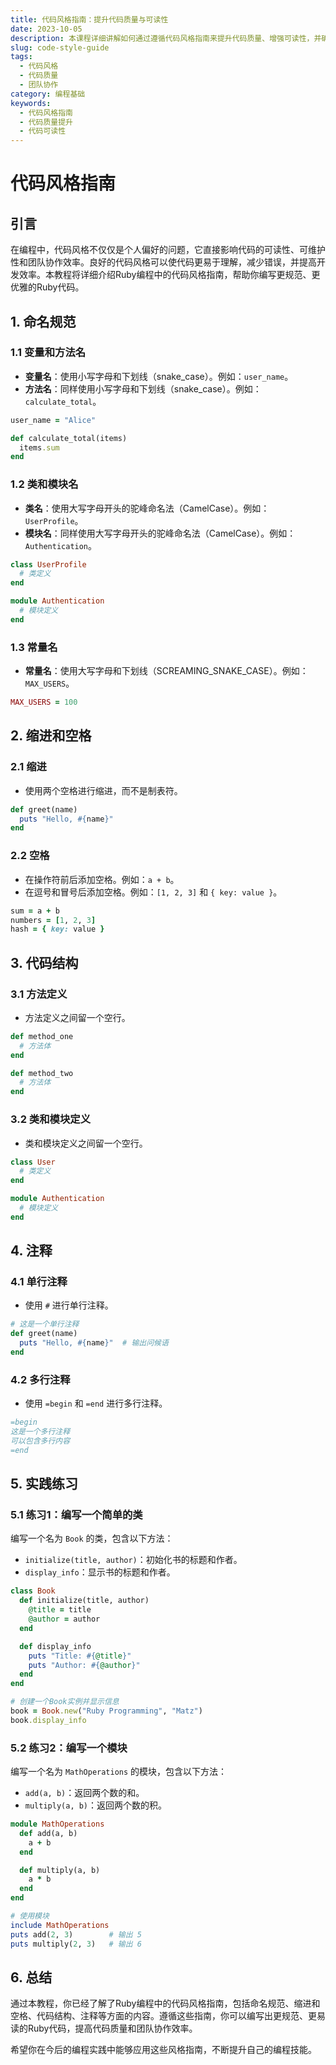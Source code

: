 ```yaml
---
title: 代码风格指南：提升代码质量与可读性
date: 2023-10-05
description: 本课程详细讲解如何通过遵循代码风格指南来提升代码质量、增强可读性，并确保团队协作的高效性。
slug: code-style-guide
tags:
  - 代码风格
  - 代码质量
  - 团队协作
category: 编程基础
keywords:
  - 代码风格指南
  - 代码质量提升
  - 代码可读性
---
```


# 代码风格指南

## 引言

在编程中，代码风格不仅仅是个人偏好的问题，它直接影响代码的可读性、可维护性和团队协作效率。良好的代码风格可以使代码更易于理解，减少错误，并提高开发效率。本教程将详细介绍Ruby编程中的代码风格指南，帮助你编写更规范、更优雅的Ruby代码。

## 1. 命名规范

### 1.1 变量和方法名

- **变量名**：使用小写字母和下划线（snake_case）。例如：`user_name`。
- **方法名**：同样使用小写字母和下划线（snake_case）。例如：`calculate_total`。

```ruby
user_name = "Alice"

def calculate_total(items)
  items.sum
end
```

### 1.2 类和模块名

- **类名**：使用大写字母开头的驼峰命名法（CamelCase）。例如：`UserProfile`。
- **模块名**：同样使用大写字母开头的驼峰命名法（CamelCase）。例如：`Authentication`。

```ruby
class UserProfile
  # 类定义
end

module Authentication
  # 模块定义
end
```

### 1.3 常量名

- **常量名**：使用大写字母和下划线（SCREAMING_SNAKE_CASE）。例如：`MAX_USERS`。

```ruby
MAX_USERS = 100
```

## 2. 缩进和空格

### 2.1 缩进

- 使用两个空格进行缩进，而不是制表符。

```ruby
def greet(name)
  puts "Hello, #{name}"
end
```

### 2.2 空格

- 在操作符前后添加空格。例如：`a + b`。
- 在逗号和冒号后添加空格。例如：`[1, 2, 3]` 和 `{ key: value }`。

```ruby
sum = a + b
numbers = [1, 2, 3]
hash = { key: value }
```

## 3. 代码结构

### 3.1 方法定义

- 方法定义之间留一个空行。

```ruby
def method_one
  # 方法体
end

def method_two
  # 方法体
end
```

### 3.2 类和模块定义

- 类和模块定义之间留一个空行。

```ruby
class User
  # 类定义
end

module Authentication
  # 模块定义
end
```

## 4. 注释

### 4.1 单行注释

- 使用 `#` 进行单行注释。

```ruby
# 这是一个单行注释
def greet(name)
  puts "Hello, #{name}"  # 输出问候语
end
```

### 4.2 多行注释

- 使用 `=begin` 和 `=end` 进行多行注释。

```ruby
=begin
这是一个多行注释
可以包含多行内容
=end
```

## 5. 实践练习

### 5.1 练习1：编写一个简单的类

编写一个名为 `Book` 的类，包含以下方法：

- `initialize(title, author)`：初始化书的标题和作者。
- `display_info`：显示书的标题和作者。

```ruby
class Book
  def initialize(title, author)
    @title = title
    @author = author
  end

  def display_info
    puts "Title: #{@title}"
    puts "Author: #{@author}"
  end
end

# 创建一个Book实例并显示信息
book = Book.new("Ruby Programming", "Matz")
book.display_info
```

### 5.2 练习2：编写一个模块

编写一个名为 `MathOperations` 的模块，包含以下方法：

- `add(a, b)`：返回两个数的和。
- `multiply(a, b)`：返回两个数的积。

```ruby
module MathOperations
  def add(a, b)
    a + b
  end

  def multiply(a, b)
    a * b
  end
end

# 使用模块
include MathOperations
puts add(2, 3)        # 输出 5
puts multiply(2, 3)   # 输出 6
```

## 6. 总结

通过本教程，你已经了解了Ruby编程中的代码风格指南，包括命名规范、缩进和空格、代码结构、注释等方面的内容。遵循这些指南，你可以编写出更规范、更易读的Ruby代码，提高代码质量和团队协作效率。

希望你在今后的编程实践中能够应用这些风格指南，不断提升自己的编程技能。